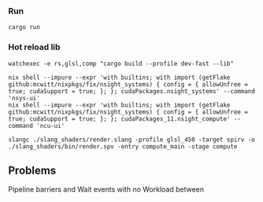 
### Run
```shell
cargo run
```

### Hot reload lib
```shell
watchexec -e rs,glsl,comp "cargo build --profile dev-fast --lib"
```

```shell 
nix shell --impure --expr 'with builtins; with import (getFlake github:mcwitt/nixpkgs/fix/nsight_systems) { config = { allowUnfree = true; cudaSupport = true; }; }; cudaPackages.nsight_systems' --command 'nsys-ui'
nix shell --impure --expr 'with builtins; with import (getFlake github:mcwitt/nixpkgs/fix/nsight_systems) { config = { allowUnfree = true; cudaSupport = true; }; }; cudaPackages_11.nsight_compute' --command 'ncu-ui'
```

```
slangc ./slang_shaders/render.slang -profile glsl_450 -target spirv -o ./slang_shaders/bin/render.spv -entry compute_main -stage compute
```


## Problems
Pipeline barriers and Wait events with no Workload between
